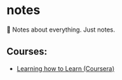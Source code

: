 # notes
:blue_book: Notes about everything. Just notes.

## Courses:
- [Learning how to Learn (Coursera)](https://www.coursera.org/learn/learning-how-to-learn/)